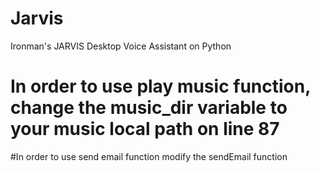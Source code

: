 # Jarvis
 Ironman's JARVIS Desktop  Voice Assistant on Python

# In order to use play music function, change the music_dir variable to your music local path on line 87

#In order to use send email function modify the sendEmail function 
